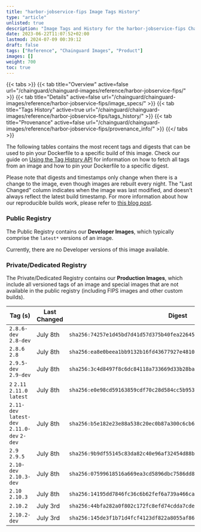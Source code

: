 ```yaml
---
title: "harbor-jobservice-fips Image Tags History"
type: "article"
unlisted: true
description: "Image Tags and History for the harbor-jobservice-fips Chainguard Image"
date: 2023-06-22T11:07:52+02:00
lastmod: 2024-07-09 00:39:12
draft: false
tags: ["Reference", "Chainguard Images", "Product"]
images: []
weight: 700
toc: true
---
```


{{< tabs >}}
{{< tab title="Overview" active=false url="/chainguard/chainguard-images/reference/harbor-jobservice-fips/" >}}
{{< tab title="Details" active=false url="/chainguard/chainguard-images/reference/harbor-jobservice-fips/image_specs/" >}}
{{< tab title="Tags History" active=true url="/chainguard/chainguard-images/reference/harbor-jobservice-fips/tags_history/" >}}
{{< tab title="Provenance" active=false url="/chainguard/chainguard-images/reference/harbor-jobservice-fips/provenance_info/" >}}
{{</ tabs >}}

The following tables contains the most recent tags and digests that can be used to pin your Dockerfile to a specific build of this image. Check our guide on [Using the Tag History API](/chainguard/chainguard-images/using-the-tag-history-api/) for information on how to fetch all tags from an image and how to pin your Dockerfile to a specific digest.

Please note that digests and timestamps only change when there is a change to the image, even though images are rebuilt every night. The "Last Changed" column indicates when the image was last modified, and doesn't always reflect the latest build timestamp. For more information about how our reproducible builds work, please refer to [this blog post](https://www.chainguard.dev/unchained/reproducing-chainguards-reproducible-image-builds).

### Public Registry
The Public Registry contains our **Developer Images**, which typically comprise the `latest*` versions of an image.

Currently, there are no Developer versions of this image available.

### Private/Dedicated Registry
The Private/Dedicated Registry contains our **Production Images**, which include all versioned tags of an image and special images that are not available in the public registry (including FIPS images and other custom builds).

| Tag (s)                                       | Last Changed | Digest                                                                    |
|-----------------------------------------------|--------------|---------------------------------------------------------------------------|
|  `2.8.6-dev` `2.8-dev`                        | July 8th     | `sha256:74257e1d45bd7d41d57d375b40fea2264537e8e18e4b2dbf49a2d81b889c1950` |
|  `2.8.6` `2.8`                                | July 8th     | `sha256:ea8e0beea1bb9132b16fd43677927e4810d449539c067fbfab523e45ebb7063b` |
|  `2.9.5-dev` `2.9-dev`                        | July 8th     | `sha256:3c4d8497f8c6dc84118a733669d33b28ba893a36d3f45d343394de01ffbba27c` |
|  `2` `2.11` `2.11.0` `latest`                 | July 8th     | `sha256:e0e98cd59163859cdf70c28d584cc5b953be506a6972b205e923e43b64da5b36` |
|  `2.11-dev` `latest-dev` `2.11.0-dev` `2-dev` | July 8th     | `sha256:b5e182e23e88a538c20ec0b87a300c6cb6fe3f0812aca4bc615f1f1da4362c17` |
|  `2.9` `2.9.5`                                | July 8th     | `sha256:9b9df55145c83da82c40e96af32454d88b087102eb7ed22bcd4e3fa1073d0609` |
|  `2.10-dev` `2.10.3-dev`                      | July 8th     | `sha256:07599618516a669ea3cd5896dbc7586dd8cf5901c53d809b2c9f9cb9a5d33802` |
|  `2.10` `2.10.3`                              | July 8th     | `sha256:14195dd7846fc36c6b62fef6a739a466cabad6ad4b23612bdbc784812129773d` |
|  `2.10.2`                                     | July 3rd     | `sha256:44bfa282a0f802c172fc8efd74cdda7cdeab6e946aa5441196c5f92a9a8b168c` |
|  `2.10.2-dev`                                 | July 3rd     | `sha256:145de3f1b71d4fcf4123df822a8055af86887dc0472796781924a95b07ac23b4` |

